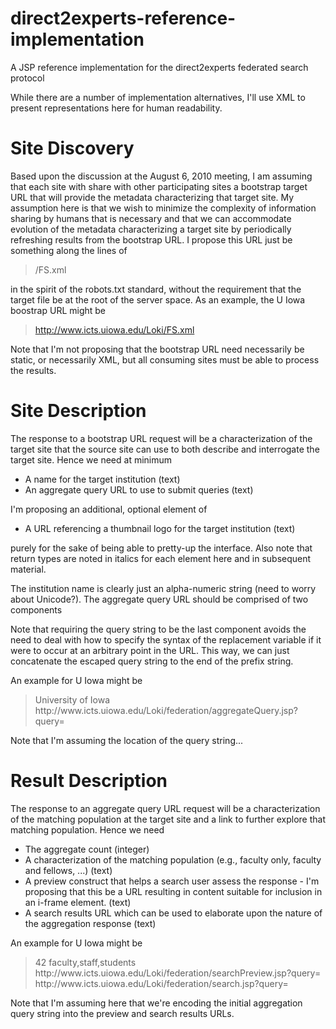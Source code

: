# direct2experts-reference-implementation
A JSP reference implementation for the direct2experts federated search protocol

While there are a number of implementation alternatives, I'll use XML to present representations here for human readability.

# Site Discovery

Based upon the discussion at the August 6, 2010 meeting, I am assuming that each site with share with other participating sites a bootstrap target URL that will provide the metadata characterizing that target site.  My assumption here is that we wish to minimize the complexity of information sharing by humans that is necessary and that we can accommodate evolution of the metadata characterizing a target site by periodically refreshing results from the bootstrap URL.  I propose this URL just be something along the lines of

> <bootstrap-URL-prefix>/FS.xml

in the spirit of the robots.txt standard, without the requirement that the target file be at the root of the server space.  As an example, the U Iowa boostrap URL might be

> http://www.icts.uiowa.edu/Loki/FS.xml

Note that I'm not proposing that the bootstrap URL need necessarily be static, or necessarily XML, but all consuming sites must be able to process the results.
# Site Description
The response to a bootstrap URL request will be a characterization of the target site that the source site can use to both describe and interrogate the target site.  Hence we need at minimum
* A name for the target institution (text)
* An aggregate query URL to use to submit queries (text)

I'm proposing an additional, optional element of

* A URL referencing a thumbnail logo for the target institution (text)

purely for the sake of being able to pretty-up the interface.  Also note that return types are noted in italics for each element here and in subsequent material.

The institution name is clearly just an alpha-numeric string (need to worry about Unicode?).  The aggregate query URL should be comprised of two components

> <aggregate-query-URL-prefix><query-string>

Note that requiring the query string to be the last component avoids the need to deal with how to specify the syntax of the replacement variable if it were to occur at an arbitrary point in the URL.  This way, we can just concatenate the escaped query string to the end of the prefix string.

An example for U Iowa might be

> <site-description>
>    <name>University of Iowa</name>
>    <aggregate-query>http://www.icts.uiowa.edu/Loki/federation/aggregateQuery.jsp?query=</aggregate-query>
> </site-description>

Note that I'm assuming the location of the query string...
# Result Description
The response to an aggregate query URL request will be a characterization of the matching population at the target site and a link to further explore that matching population.  Hence we need
* The aggregate count (integer)
* A characterization of the matching population (e.g., faculty only, faculty and fellows, ...) (text)
* A preview construct that helps a search user assess the response - I'm proposing that this be a URL resulting in content suitable for inclusion in an i-frame element. (text)
* A search results URL which can be used to elaborate upon the nature of the aggregation response (text)

An example for U Iowa might be

> <aggregation-result>
>    <count>42</count>
>    <population-type>faculty,staff,students</population-type>
>    <preview-URL>http://www.icts.uiowa.edu/Loki/federation/searchPreview.jsp?query=<query-string></preview-URL>
>    <search-results-URL>http://www.icts.uiowa.edu/Loki/federation/search.jsp?query=<query-string></search-results-URL>
> </aggregation-result>

Note that I'm assuming here that we're encoding the initial aggregation query string into the preview and search results URLs.
